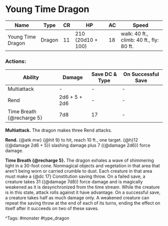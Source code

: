 # Young Time Dragon

| Name | Type | CR | HP | AC | Speed |
|------|------|----|----|----|-------|
| Young Time Dragon | Dragon | 11 | 210 (20d10 + 100) | 18 | walk: 40 ft., climb: 40 ft., fly: 80 ft. |

### Actions:

| Ability | Damage | Save DC & Type | On Successful Save |
|---------|--------|----------------|--------------------|
| Multiattack | - | - | - |
| Rend | 2d6 + 5 + 2d6 | - | - |
| Time Breath {@recharge 5} | 7d8 | 17 | - |


**Multiattack.** The dragon makes three Rend attacks.

**Rend.** {@atk mw} {@hit 9} to hit, reach 10 ft., one target. {@h}12 ({@damage 2d6 + 5}) slashing damage plus 7 ({@damage 2d6}) force damage.

**Time Breath {@recharge 5}.** The dragon exhales a wave of shimmering light in a 30-foot cone. Nonmagical objects and vegetation in that area that aren't being worn or carried crumble to dust. Each creature in that area must make a {@dc 17} Constitution saving throw. On a failed save, a creature takes 31 ({@damage 7d8}) force damage and is magically weakened as it is desynchronized from the time stream. While the creature is in this state, attack rolls against it have advantage. On a successful save, a creature takes half as much damage only. A weakened creature can repeat the saving throw at the end of each of its turns, ending the effect on itself after it succeeds on two of these saves.

^Tags: #monster #type_dragon